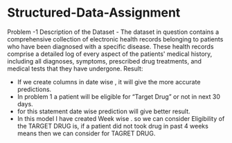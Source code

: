 # Structured-Data-Assignment
Problem -1 
Description of the Dataset -
The dataset in question contains a comprehensive collection of electronic
health records belonging to patients who have been diagnosed with a specific
disease. These health records comprise a detailed log of every aspect of the
patients' medical history, including all diagnoses, symptoms, prescribed drug
treatments, and medical tests that they have undergone.
 Result:
* If we create columns in date wise , it will give the more accurate predictions. 
* In problem 1 a patient will be eligible for “Target Drug” or not in next 30 days.
* for this statement date wise prediction will give better result.
* In this model I have created Week wise . so we can consider Eligibility of  
  the TARGET DRUG is, if a patient did not took drug in past 4 weeks means then we can consider for TAGRET DRUG.
